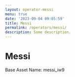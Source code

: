 ```yaml
---
layout: operator-messi
menu: true
date: '2023-09-04 09:05:59'
title: Messi
permalink: /operators/messi/
description: Some description.
---
```


# Messi

Base Asset Name: messi_iw9